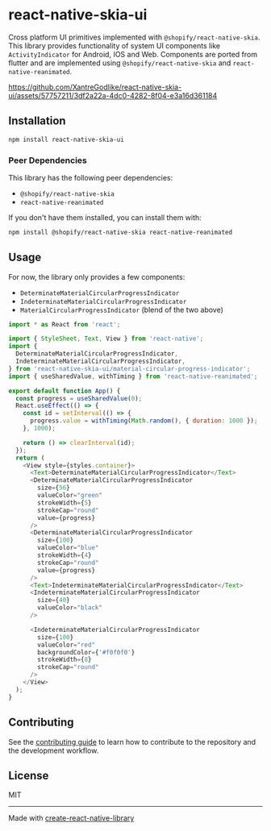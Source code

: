 # react-native-skia-ui

Cross platform UI primitives implemented with `@shopify/react-native-skia`.
This library provides functionality of system UI components like `ActivityIndicator` for Android, IOS and Web.
Components are ported from flutter and are implemented using `@shopify/react-native-skia` and `react-native-reanimated`.


https://github.com/XantreGodlike/react-native-skia-ui/assets/57757211/3df2a22a-4dc0-4282-8f04-e3a16d361184


## Installation

```sh
npm install react-native-skia-ui
```

### Peer Dependencies

This library has the following peer dependencies:

- `@shopify/react-native-skia`
- `react-native-reanimated`

If you don't have them installed, you can install them with:

```sh
npm install @shopify/react-native-skia react-native-reanimated
```

## Usage

For now, the library only provides a few components:

- `DeterminateMaterialCircularProgressIndicator`
- `IndeterminateMaterialCircularProgressIndicator`
- `MaterialCircularProgressIndicator` (blend of the two above)

```js
import * as React from 'react';

import { StyleSheet, Text, View } from 'react-native';
import {
  DeterminateMaterialCircularProgressIndicator,
  IndeterminateMaterialCircularProgressIndicator,
} from 'react-native-skia-ui/material-circular-progress-indicator';
import { useSharedValue, withTiming } from 'react-native-reanimated';

export default function App() {
  const progress = useSharedValue(0);
  React.useEffect(() => {
    const id = setInterval(() => {
      progress.value = withTiming(Math.random(), { duration: 1000 });
    }, 1000);

    return () => clearInterval(id);
  });
  return (
    <View style={styles.container}>
      <Text>DeterminateMaterialCircularProgressIndicator</Text>
      <DeterminateMaterialCircularProgressIndicator
        size={56}
        valueColor="green"
        strokeWidth={5}
        strokeCap="round"
        value={progress}
      />
      <DeterminateMaterialCircularProgressIndicator
        size={100}
        valueColor="blue"
        strokeWidth={4}
        strokeCap="round"
        value={progress}
      />
      <Text>IndeterminateMaterialCircularProgressIndicator</Text>
      <IndeterminateMaterialCircularProgressIndicator
        size={40}
        valueColor="black"
      />

      <IndeterminateMaterialCircularProgressIndicator
        size={100}
        valueColor="red"
        backgroundColor={'#f0f0f0'}
        strokeWidth={8}
        strokeCap="round"
      />
    </View>
  );
}
```

## Contributing

See the [contributing guide](CONTRIBUTING.md) to learn how to contribute to the repository and the development workflow.

## License

MIT

---

Made with [create-react-native-library](https://github.com/callstack/react-native-builder-bob)
